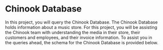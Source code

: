 
# Chinook Database


In this project, you will query the Chinook Database. The Chinook Database holds information about a music store.
For this project, you will be assisting the Chinook team with understanding the media in their store, their customers and employees,
and their invoice information. To assist you in the queries ahead, the schema for the Chinook Database is provided below.
